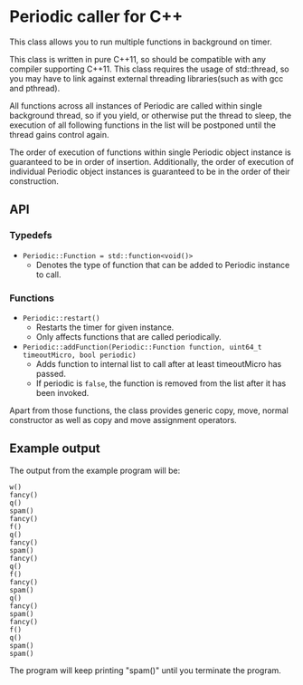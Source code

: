 # Periodic caller for C++

This class allows you to run multiple functions in background on timer.

This class is written in pure C++11, so should be compatible with any compiler supporting C++11.
This class requires the usage of std::thread, so you may have to link against external threading libraries(such as with gcc and pthread).

All functions across all instances of Periodic are called within single background thread, so if you yield, or otherwise put the thread to sleep,
the execution of all following functions in the list will be postponed until the thread gains control again.

The order of execution of functions within single Periodic object instance is guaranteed to be in order of insertion. Additionally, the order of execution of individual Periodic object instances
is guaranteed to be in the order of their construction.

## API
### Typedefs
* ```Periodic::Function = std::function<void()>```
	* Denotes the type of function that can be added to Periodic instance to call.

### Functions
* ```Periodic::restart()```
	* Restarts the timer for given instance.
	* Only affects functions that are called periodically.
* ```Periodic::addFunction(Periodic::Function function, uint64_t timeoutMicro, bool periodic)```
	*  Adds function to internal list to call after at least timeoutMicro has passed.
	* If periodic is ```false```, the function is removed from the list after it has been invoked.

Apart from those functions, the class provides generic copy, move, normal constructor as well as copy and move assignment operators.

## Example output

The output from the example program will be:

    w()
    fancy()
    q()
    spam()
    fancy()
    f()
    q()
    fancy()
    spam()
    fancy()
    q()
    f()
    fancy()
    spam()
    q()
    fancy()
    spam()
    fancy()
    f()
    q()
    spam()
    spam()

The program will keep printing "spam()" until you terminate the program.